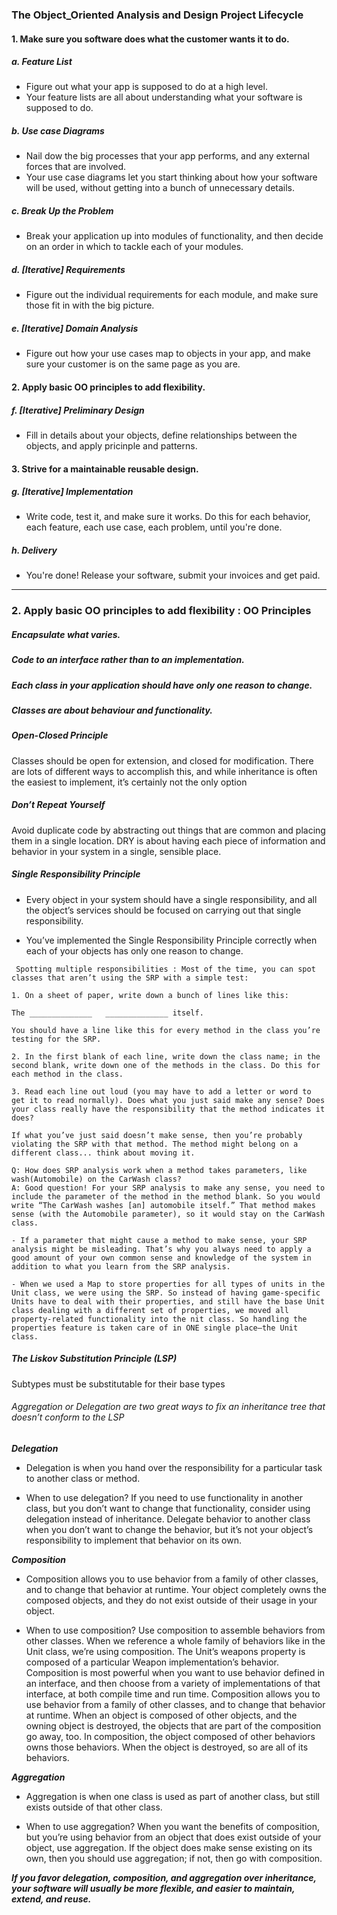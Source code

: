 ### The Object_Oriented Analysis and Design Project Lifecycle

#### 1. Make sure you software does what the customer wants it to do. 

##### a. Feature List 
- Figure out what your app is supposed to do at a high level.
- Your feature lists are all about understanding what your software is supposed to do.

##### b. Use case Diagrams 
- Nail dow the big processes that your app performs, and any external forces that are involved.
- Your use case diagrams let you start thinking about how your software will be used, without getting into a bunch of unnecessary details.

##### c. Break Up the Problem 
- Break your application up into modules of functionality, and then decide on an order in which to tackle each of your modules.

##### d. [Iterative] Requirements
 - Figure out the individual requirements for each module, and make sure those fit in with the big picture.

##### e. [Iterative] Domain Analysis 
- Figure out how your use cases map to objects in your app, and make sure your customer is on the same page as you are.

#### 2. Apply basic OO principles to add flexibility.

##### f. [Iterative] Preliminary Design
- Fill in details about your objects, define relationships between the objects, and apply pricinple and patterns.

#### 3. Strive for a maintainable reusable design.

##### g. [Iterative] Implementation
 - Write code, test it, and make sure it works. Do this for each behavior, each feature, each use case, each problem, until you're done.

##### h. Delivery 
- You're done! Release your software, submit your invoices and get paid.

_________

### 2. Apply basic OO principles to add flexibility : OO Principles

##### Encapsulate what varies.

##### Code to an interface rather than to an implementation.

##### Each class in your application should have only one reason to change.

##### Classes are about behaviour and functionality.

##### Open-Closed Principle 
Classes should be open for extension, and closed for modification.
There are lots of different ways to accomplish this, and while inheritance is often the easiest to implement, it’s certainly not the only option

##### Don’t Repeat Yourself 
Avoid duplicate code by abstracting out things that are common and placing them in a single location. DRY is about having each piece of information and behavior in your system in a single, sensible place.

##### Single Responsibility Principle 
- Every object in your system should have a single responsibility, and all the object’s services should be focused on carrying out that single responsibility.

- You’ve implemented the Single Responsibility Principle correctly when each of your objects has only one reason to change.

```
 Spotting multiple responsibilities : Most of the time, you can spot classes that aren’t using the SRP with a simple test:

1. On a sheet of paper, write down a bunch of lines like this: 

The ______________   ______________ itself. 

You should have a line like this for every method in the class you’re testing for the SRP.

2. In the first blank of each line, write down the class name; in the second blank, write down one of the methods in the class. Do this for each method in the class.

3. Read each line out loud (you may have to add a letter or word to get it to read normally). Does what you just said make any sense? Does your class really have the responsibility that the method indicates it does?

If what you’ve just said doesn’t make sense, then you’re probably violating the SRP with that method. The method might belong on a different class... think about moving it.
```
```
Q: How does SRP analysis work when a method takes parameters, like wash(Automobile) on the CarWash class?
A: Good question! For your SRP analysis to make any sense, you need to include the parameter of the method in the method blank. So you would write “The CarWash washes [an] automobile itself.” That method makes sense (with the Automobile parameter), so it would stay on the CarWash class.

- If a parameter that might cause a method to make sense, your SRP analysis might be misleading. That’s why you always need to apply a good amount of your own common sense and knowledge of the system in addition to what you learn from the SRP analysis.

- When we used a Map to store properties for all types of units in the Unit class, we were using the SRP. So instead of having game-specific Units have to deal with their properties, and still have the base Unit class dealing with a different set of properties, we moved all property-related functionality into the nit class. So handling the properties feature is taken care of in ONE single place—the Unit class.
```

##### The Liskov Substitution Principle (LSP)
Subtypes must be substitutable for their base types


###### Aggregation or Delegation are two great ways to fix an inheritance tree that doesn’t conform to the LSP

___Delegation___

- Delegation is when you hand over the responsibility for a particular task to another class or method.

- When to use delegation?
If you need to use functionality in another class, but you don’t want to change that functionality, consider using delegation instead of inheritance.
Delegate behavior to another class when you don’t want to change the behavior, but it’s not your object’s responsibility to implement that behavior on its own.

___Composition___ 

- Composition allows you to use behavior from a family of other classes, and to change that behavior at runtime. Your object completely owns the composed objects, and they do not exist outside of their usage in your object.

- When to use composition? Use composition to assemble behaviors from other classes. When we reference a whole family of behaviors like in the Unit class, we’re using composition. The Unit’s weapons property is composed of a particular Weapon implementation’s behavior. 
Composition is most powerful when you want to use behavior defined in an interface, and then choose from a variety of implementations of that interface, at both compile time and run time.
Composition allows you to use behavior from a family of other classes, and to change that behavior at runtime.
When an object is composed of other objects, and the owning object is destroyed, the objects that are part of the composition go away, too.
In composition, the object composed of other behaviors owns those behaviors. When the object is destroyed, so are all of its behaviors.

___Aggregation___

- Aggregation is when one class is used as part of another class, but still exists outside of that other class.
 
- When to use aggregation? When you want the benefits of composition, but you’re using behavior from an object that does exist outside of your object, use aggregation.
If the object does make sense existing on its own, then you should use aggregation; if not, then go with composition.



___If you favor delegation, composition, and aggregation over inheritance, your software will usually be more flexible, and easier to maintain, extend, and reuse.___


